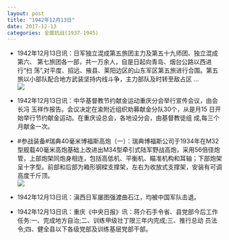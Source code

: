 ```yaml
---
layout: post
title: "1942年12月13日"
date: 2017-12-13
categories: 全面抗战(1937-1945)
---
```


<meta name="referrer" content="no-referrer" />

- 1942年12月13日讯：日军独立混成第五旅团主力及第五十九师团、独立混成第六、 第七旅团各一部，共一万余人，自是日起向青岛、烟台公路以西进行“扫 荡”,对平度、招远、掖县、莱阳边区的山东军区第五旅进行合围。第五 旅以小部队配合地方武装坚持内线斗争，主力部队及时转至敌占区 ... <br/><img src="https://wx3.sinaimg.cn/large/aca367d8ly1fmfe5myhvaj20c809zq2z.jpg" />

- 1942年12月13日讯：中华基督教节约献金运动重庆分会举行宣传会议，由会长冯 玉祥作报告。会议决定在渝附近组织劝募献金分队30个，从是月15 日开始举行节约献金运动。在重庆设总会，各地设分会，由基督教徒组 成,每三个月献金一次。 

- #参战装备#瑞典40毫米博福斯高炮（一）：瑞典博福斯公司于1934年在M32型舰载40毫米高炮基础上改进出M34型牵引式陆军野战高炮，采用56倍径炮管，上部炮架同炮身相连，包括高低机、平衡机、瞄准机构和耳轴；下部炮架呈十字型。前部和后部为箱形钢樑支撑架，左右为收放式支撑架，安装有可调高度千斤顶。 <br/><img src="https://wx3.sinaimg.cn/large/aca367d8ly1fmewt9je91j20ci122qao.jpg" />

- 1942年12月13日讯：滇西日军屡图强渡曲石江，均被中国军队击退。 

- 1942年12月13日讯：重庆《中央日报》讯：蒋介石手令省、县党部今后工作 任务:一、完成地方自治;二、训练甲级壮丁限三年内完成;三、推行总动 员法令;四、健全县以下各级党部及训练基层党部干部。 

